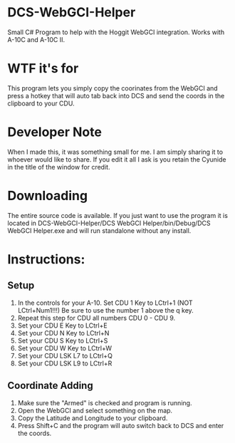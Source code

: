 # DCS-WebGCI-Helper
 Small C# Program to help with the Hoggit WebGCI integration.
Works with A-10C and A-10C II.

# WTF it's for
This program lets you simply copy the coorinates from the WebGCI and press a hotkey that will auto tab back into DCS and send the coords in the clipboard to your CDU. 

# Developer Note
When I made this, it was something small for me. I am simply sharing it to whoever would like to share. If you edit it all I ask is you retain the Cyunide in the title of the window for credit.

# Downloading
The entire source code is available. If you just want to use the program it is located in 
DCS-WebGCI-Helper/DCS WebGCI Helper/bin/Debug/DCS WebGCI Helper.exe and will run standalone without any install.


# Instructions:
## Setup
1. In the controls for your A-10. Set CDU 1 Key to LCtrl+1 (NOT LCtrl+Num1!!!) Be sure to use the number 1 above the q key. 
2. Repeat this step for CDU all numbers CDU 0 - CDU 9.
3. Set your CDU E Key to LCtrl+E
4. Set your CDU N Key to LCtrl+N
5. Set your CDU S Key to LCtrl+S
6. Set your CDU W Key to LCtrl+W
7. Set your CDU LSK L7 to LCtrl+Q
8. Set your CDU LSK L9 to LCtrl+R

## Coordinate Adding 
1. Make sure the "Armed" is checked and program is running. 
2. Open the WebGCI and select something on the map. 
3. Copy the Latitude and Longitude to your clipboard.
4. Press Shift+C and the program will auto switch back to DCS and enter the coords.
